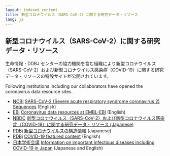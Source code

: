 ```yaml
---
layout: indexed_content
title: 新型コロナウイルス（SARS-CoV-2）に関する研究データ・リソース
lang: ja
---
```


## 新型コロナウイルス（SARS-CoV-2）に関する研究データ・リソース

生命情報・DDBJ センターの協力機関を含む組織により新型コロナウイルス（SARS-CoV-2）および新型コロナウイルス感染症（COVID-19）に関する研究データ・リソースの特設サイトが公開されています。

Following institutions including our collaborators have opened the coronavirus data resource sites.

- [NCBI](https://www.ncbi.nlm.nih.gov/) [SARS-CoV-2 (Severe acute respiratory syndrome coronavirus 2) Sequences](https://www.ncbi.nlm.nih.gov/genbank/sars-cov-2-seqs/) (English)
- [EBI](https://www.ebi.ac.uk) [Coronavirus data resources at EMBL-EBI](https://www.ebi.ac.uk/about/news/announcements/coronavirus-data) (English)
- [NBDC](https://biosciencedbc.jp/) [新型コロナウイルス（SARS-CoV-2）および新型コロナウイルス感染症（COVID-19）に関する研究データ・リソース (Japanese)](https://biosciencedbc.jp/blog/20200303-01.html)
- [PDBj](https://pdbj.org/) [新型コロナウイルスの構造情報](https://pdbj.org/featured/covid-19) (Japanese)
- [PDBj](https://pdbj.org/) [COVID-19 featured content](https://pdbj.org/featured/covid-19) (English)
- [日本学術会議](http://www.scj.go.jp/index.html) [Information on important infectious diseases including COVID-19 in Japan](http://www.scj.go.jp/ja/member/iinkai/2bu/covid19.html) (Japanese and English)
